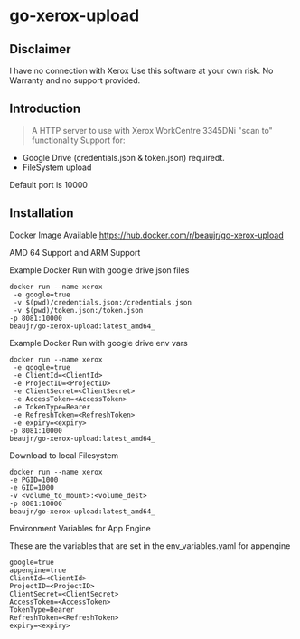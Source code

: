 # go-xerox-upload

## Disclaimer
I have no connection with Xerox
Use this software at your own risk.
No Warranty and no support provided.

## Introduction

> A HTTP server to use with Xerox WorkCentre 3345DNi "scan to" functionality
Support for:
- Google Drive (credentials.json & token.json) requiredt.
- FileSystem upload

Default port is 10000


## Installation

Docker Image Available
https://hub.docker.com/r/beaujr/go-xerox-upload

AMD 64 Support and ARM Support

Example Docker Run with google drive json files

```
docker run --name xerox
 -e google=true
 -v $(pwd)/credentials.json:/credentials.json
 -v $(pwd)/token.json:/token.json
-p 8081:10000
beaujr/go-xerox-upload:latest_amd64_
```


Example Docker Run with google drive env vars

```
docker run --name xerox
 -e google=true
 -e ClientId=<ClientId>
 -e ProjectID=<ProjectID>
 -e ClientSecret=<ClientSecret>
 -e AccessToken=<AccessToken>
 -e TokenType=Bearer
 -e RefreshToken=<RefreshToken>
 -e expiry=<expiry>
-p 8081:10000
beaujr/go-xerox-upload:latest_amd64_
```

Download to local Filesystem
```
docker run --name xerox
-e PGID=1000
-e GID=1000
-v <volume_to_mount>:<volume_dest>
-p 8081:10000
beaujr/go-xerox-upload:latest_amd64_
```

Environment Variables for App Engine

These are the variables that are set in the env_variables.yaml for appengine
```
google=true
appengine=true
ClientId=<ClientId>
ProjectID=<ProjectID>
ClientSecret=<ClientSecret>
AccessToken=<AccessToken>
TokenType=Bearer
RefreshToken=<RefreshToken>
expiry=<expiry>
```


